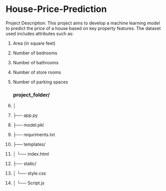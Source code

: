 # House-Price-Prediction
Project Description:  This project aims to develop a machine learning model to predict the price of a house based on key property features. The dataset used includes attributes such as:
1. Area (in square feet)
2. Number of bedrooms
3. Number of bathrooms
4. Number of store rooms
5. Number of parking spaces


   ### project_folder/
1. │
2. ├── app.py
3. ├── model.pkl
4. ├── requriments.txt
5. ├── templates/
6. │   └── index.html
7. ├── static/
8. │   └── style.css
9. │   └── Script.js

